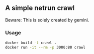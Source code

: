 ## A simple netrun crawl

Beware: This is solely created by gemini.

### Usage

```bash
docker build -t crawl .
docker run -it --rm -p 3000:80 crawl
```
